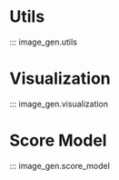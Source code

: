 # **Utils**
::: image_gen.utils

# **Visualization**
::: image_gen.visualization

# **Score Model**
::: image_gen.score_model
